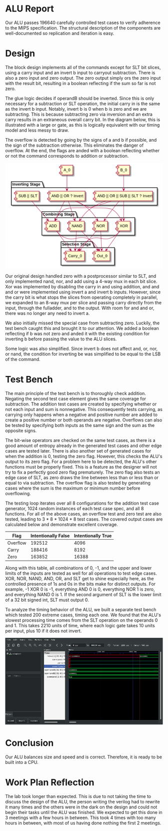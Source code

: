 # ALU Report

Our ALU passes 196640 carefully controlled test cases to verify adherence to the MIPS specification.
The structural description of the components are well-documented so replication and iteration is easy.

# Design
The block design implements all of the commands except for SLT bit slices, using a carry input and an invert b input to carryout subtraction.
There is also a zero input and zero output.
The zero output simply ors the zero input with the result bit, resulting in a boolean reflecting if the sum so far is not zero.

The glue logic decides if operandB should be inverted.
Since this is only necessary for a subtraction or SLT operation, the initial carry in is the same as the invert b input.
Notably, invert b is 0 when b is zero and we are subtracting.
This is because subtracting zero via inversion and an extra carry results in an extraneous overall carry bit.
In the diagram below, this is illustrated with a large or gate, as this is logically equivalent with our timing model and less messy to draw.

The overflow is detected by going by the signs of a and b if possible, and the sign of the subtraction otherwise.
This eliminates the danger of overflow.
At the end, the flags are anded with a boolean reflecting whether or not the command corresponds to addition or subtraction.

![](uml/concept.png)

Our original design handled zero with a postprocessor similar to SLT, and only implemented nand, nor, and add using a 4-way mux in each bit slice.
Xor was implemented by disabling the carry in and using addition, and and and or were implemented using invert a and invert b inputs.
However, since the carry bit is what stops the slices from operating completely in parallel, we expanded to an 8-way mux per slice and passing carry directly from the input, through the fulladder, and to the output.
With room for and and or, there was no longer any  need to invert a.

We also initially missed the special case from subtracting zero.
Luckily, the test bench caught this and brought it to our attention.
We added a boolean reflecting if b was not zero and anded it with the existing condition for inverting b before passing the value to the ALU slices.

Some logic was also simplified.
Since invert b does not affect and, or, nor, or nand, the condition for inverting be was simplified to be equal to the LSB of the command.

# Test Bench

The main principle of the test bench is to thoroughly check addition.
Negating the second test case element gives the same coverage for subtraction.
The addition test cases are created by specifying whether or not each input and sum is nonnegative.
This consequently tests carrying, as carrying only happens when a negative and positive number are added to create a positive number or both operands are negative.
Overflows can also be tested by specifying both inputs as the same sign and the sum as the opposite signs.

The bit-wise operators are checked on the same test cases, as there is a good amount of entropy already in the generated test cases and other edge cases are tested later.
There is also another set of generated cases for when the addition is 0, testing the zero flag.
However, this checks the ALU's output to its zero flag.
For a problem here to be detected, the ALU's other functions must be properly fixed.
This is a feature as the designer will not try to fix a perfectly good zero flag prematurely.
The zero flag also tests an edge case of SLT, as zero draws the line between less than or less than or equal to via subtraction.
The overflow flag is also tested by generating cases where the sum is the maximum or minimum number before overflowing.

The testing loop iterates over all 8 configurations for the addition test case generator, 1024 random instances of each test case spec, and all 8 functions.
For all of the above cases, an overflow test and zero test are also tested, leading to 3 * 8 * 1024 * 8 test cases.
The covered output cases are calculated below and demonstrate excellent coverage.

| Flag     | Intentionally False | Intentionally True |
|----------|---------------------|--------------------|
| Overflow | 192512              | 4096               |
| Carry    | 188416              | 8192               |
| Zero     | 163852              | 16388              |

Along with this table, all combinations of 0, -1, and the upper and lower limits of the inputs are tested as well for all operations to test edge cases.
XOR, NOR, NAND, AND, OR, and SLT get to shine especially here, as the controlled presence of 1s and 0s in the bits make for distinct outputs.
For example, -1 XOR 0 is -1, everything AND 0 is 0, everything NOR 1 is zero, and everything NAND 0 is 1.
If the second argument of SLT is the lower limit of a 32 bit signed int, SLT must output 0.

To analyze the timing behavior of the ALU, we built a separate test bench which tested 200 extreme cases, timing each one.  We found that the ALU's slowest processing time comes from the SLT operation on the operands 0 and 1.  This takes 2210 units of time, where each logic gate takes 10 units per input, plus 10 if it does not invert.

![](res/delay.png)

# Conclusion

Our ALU balances size and speed and is correct.
Therefore, it is ready to be built into a CPU.

# Work Plan Reflection

The lab took longer than expected.
This is due to not taking the time to discuss the design of the ALU, the person writing the verilog had to rewrite it many times and the others were in the dark on the design and could not begin their tasks until the ALU was finished.
We expected to get this done in 3 meetings with a few hours in between.
This took 4 times with too many hours in between, with most of us having done nothing the first 2 meetings.
